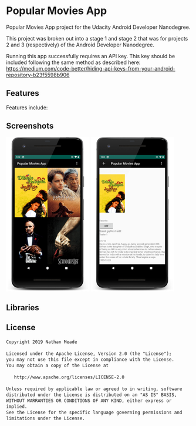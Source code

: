 # Popular Movies App
Popular Movies App project for the Udacity Android Developer Nanodegree.

This project was broken out into a stage 1 and stage 2 that was for projects 2 and 3 (respectively) of the Android Developer Nanodegree.

Running this app successfully requires an API key. This key should be included following the same method as described here: 
https://medium.com/code-better/hiding-api-keys-from-your-android-repository-b23f5598b906

## Features
Features include:
## Screenshots
<img width="45%" src=".github/screen1.png" />
<img width="45%" src=".github/screen2.png" />

## Libraries
License
-------

    Copyright 2019 Nathan Meade

    Licensed under the Apache License, Version 2.0 (the "License");
    you may not use this file except in compliance with the License.
    You may obtain a copy of the License at

       http://www.apache.org/licenses/LICENSE-2.0

    Unless required by applicable law or agreed to in writing, software
    distributed under the License is distributed on an "AS IS" BASIS,
    WITHOUT WARRANTIES OR CONDITIONS OF ANY KIND, either express or implied.
    See the License for the specific language governing permissions and
    limitations under the License.
